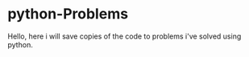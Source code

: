# python-Problems
Hello, here i will save copies of the code to problems i've solved using python. 
